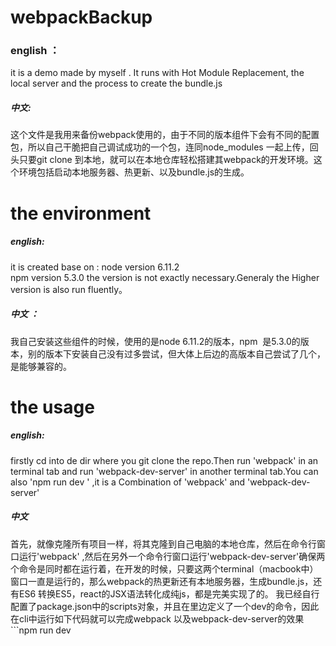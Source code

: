 # webpackBackup
### english ：
it is  a demo made by myself . It runs with Hot Module Replacement, the local server and the process to create the bundle.js
##### 中文:
这个文件是我用来备份webpack使用的，由于不同的版本组件下会有不同的配置包，所以自己干脆把自己调试成功的一个包，连同node_modules 一起上传，回头只要git clone 到本地，就可以在本地仓库轻松搭建其webpack的开发环境。这个环境包括启动本地服务器、热更新、以及bundle.js的生成。
# the environment 
##### english:
it is created base on :
node version 6.11.2   
npm   version 5.3.0
the version is not exactly necessary.Generaly the Higher version is also
run fluently。
##### 中文 ：
我自己安装这些组件的时候，使用的是node 6.11.2的版本，npm  是5.3.0的版本，别的版本下安装自己没有过多尝试，但大体上后边的高版本自己尝试了几个，是能够兼容的。
# the usage
##### english:
 firstly cd into de dir where  you git clone the repo.Then run 'webpack' in an  terminal tab and run 'webpack-dev-server' in another terminal tab.You can also 'npm run dev ' ,it is a Combination of 'webpack' and 'webpack-dev-server'
##### 中文
首先，就像克隆所有项目一样，将其克隆到自己电脑的本地仓库，然后在命令行窗口运行'webpack' ,然后在另外一个命令行窗口运行'webpack-dev-server'确保两个命令是同时都在运行着，在开发的时候，只要这两个terminal（macbook中）窗口一直是运行的，那么webpack的热更新还有本地服务器，生成bundle.js，还有ES6 转换ES5，react的JSX语法转化成纯js，都是完美实现了的。
我已经自行配置了package.json中的scripts对象，并且在里边定义了一个dev的命令，因此在cli中运行如下代码就可以完成webpack 以及webpack-dev-server的效果   ```npm run dev
```
  
